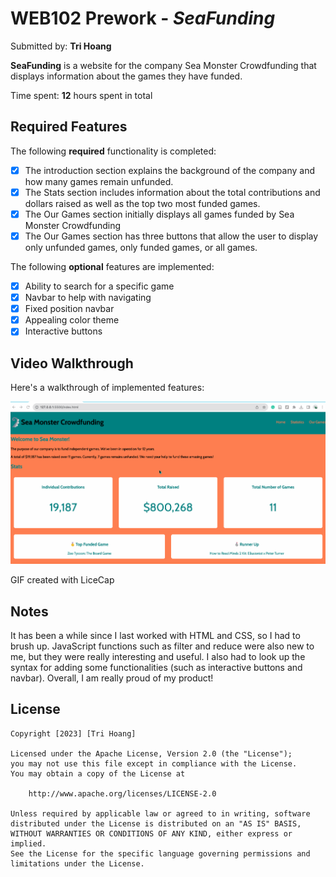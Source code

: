 # WEB102 Prework - *SeaFunding*

Submitted by: **Tri Hoang**

**SeaFunding** is a website for the company Sea Monster Crowdfunding that displays information about the games they have funded.

Time spent: **12** hours spent in total

## Required Features

The following **required** functionality is completed:

* [x] The introduction section explains the background of the company and how many games remain unfunded.
* [x] The Stats section includes information about the total contributions and dollars raised as well as the top two most funded games.
* [x] The Our Games section initially displays all games funded by Sea Monster Crowdfunding
* [x] The Our Games section has three buttons that allow the user to display only unfunded games, only funded games, or all games.

The following **optional** features are implemented:

* [x] Ability to search for a specific game
* [x] Navbar to help with navigating
* [x] Fixed position navbar
* [x] Appealing color theme
* [x] Interactive buttons

## Video Walkthrough

Here's a walkthrough of implemented features:

<img src='https://github.com/trihoang0809/web102_prework/blob/main/seamonstercrowdfunding%2014.40.10.gif' title='Video Walkthrough' width='' alt='Video Walkthrough' />

<!-- Replace this with whatever GIF tool you used! -->
GIF created with LiceCap 
<!-- Recommended tools:
[Kap](https://getkap.co/) for macOS
[ScreenToGif](https://www.screentogif.com/) for Windows
[peek](https://github.com/phw/peek) for Linux. -->

## Notes

It has been a while since I last worked with HTML and CSS, so I had to brush up. JavaScript functions such as filter and reduce were also new to me, but they were really interesting and useful. I also had to look up the syntax for adding some functionalities (such as interactive buttons and navbar). Overall, I am really proud of my product!

## License

    Copyright [2023] [Tri Hoang]

    Licensed under the Apache License, Version 2.0 (the "License");
    you may not use this file except in compliance with the License.
    You may obtain a copy of the License at

        http://www.apache.org/licenses/LICENSE-2.0

    Unless required by applicable law or agreed to in writing, software
    distributed under the License is distributed on an "AS IS" BASIS,
    WITHOUT WARRANTIES OR CONDITIONS OF ANY KIND, either express or implied.
    See the License for the specific language governing permissions and
    limitations under the License.
